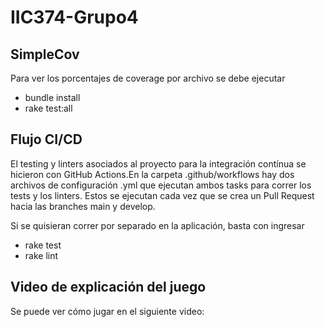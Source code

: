 # IIC374-Grupo4

## SimpleCov

Para ver los porcentajes de coverage por archivo se debe ejecutar 
- bundle install
- rake test:all

## Flujo CI/CD

El testing y linters asociados al proyecto para la integración contínua se hicieron con GitHub Actions.En la carpeta .github/workflows hay dos archivos de configuración .yml que ejecutan ambos tasks para correr los tests y los linters. Estos se ejecutan cada vez que se crea un Pull Request hacia las branches main y develop.

Si se quisieran correr por separado en la aplicación, basta con ingresar
- rake test
- rake lint

## Video de explicación del juego

Se puede ver cómo jugar en el siguiente video: 
